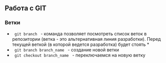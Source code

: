 <h2>Работа с GIT</h2>
<h3>Ветки</h2>
<ul>
    <li><code> git branch </code> - команда позволяет посмотреть список веток в репозитории (ветка - это альтернативная линия разработки). Перед текущей веткой (в которой ведется разработка) будет стоять *</li>
    <li><code> git branch branch_name </code> - создание новой ветки</li>
    <li><code> git checkout branch_name </code> - переключаемся на новую ветку</li>
    <!--<li><code>  </code> - </li>-->
</ul>